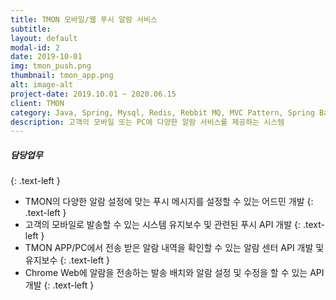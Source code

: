 ```yaml
---
title: TMON 모바일/웹 푸시 알람 서비스 
subtitle:
layout: default
modal-id: 2
date: 2019-10-01
img: tmon_push.png
thumbnail: tmon_app.png
alt: image-alt
project-date: 2019.10.01 ~ 2020.06.15
client: TMON
category: Java, Spring, Mysql, Redis, Rebbit MQ, MVC Pattern, Spring Batch, Firebase 등
description: 고객의 모바일 또는 PC에 다양한 알람 서비스를 제공하는 시스템
---
```

##### 담당업무
{: .text-left }
* TMON의 다양한 알람 설정에 맞는 푸시 메시지를 설정할 수 있는 어드민 개발
{: .text-left }
* 고객의 모바일로 발송할 수 있는 시스템 유지보수 및 관련된 푸시 API 개발
{: .text-left }
* TMON APP/PC에서 전송 받은 알람 내역을 확인할 수 있는 알람 센터 API 개발 및 유지보수
{: .text-left } 
* Chrome Web에 알람을 전송하는 발송 배치와 알람 설정 및 수정을 할 수 있는 API 개발
{: .text-left } 